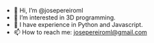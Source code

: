 - 👋 Hi, I’m @josepereiroml
- 👀 I’m interested in 3D programming. 
- 🌱 I have experience in Python and Javascript.
- 📫 How to reach me: josepereiroml@gmail.com
<!---
josepereiroml/josepereiroml is a ✨ special ✨ repository because its `README.md` (this file) appears on your GitHub profile.
You can click the Preview link to take a look at your changes.
--->

